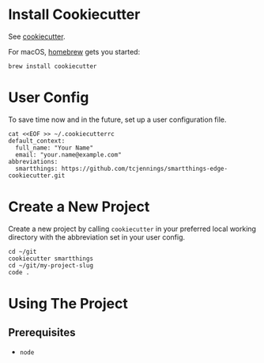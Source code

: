 # Install Cookiecutter

See [cookiecutter]().

For macOS, [homebrew]() gets you started:

```
brew install cookiecutter
```

# User Config

To save time now and in the future, set up a user configuration file.

```
cat <<EOF >> ~/.cookiecutterrc
default_context:
  full_name: "Your Name"
  email: "your.name@example.com"
abbreviations:
  smartthings: https://github.com/tcjennings/smartthings-edge-cookiecutter.git
```

# Create a New Project

Create a new project by calling `cookiecutter` in your preferred local working directory with the abbreviation set in your user config.

```
cd ~/git
cookiecutter smartthings
cd ~/git/my-project-slug
code .
```

# Using The Project

## Prerequisites

- `node`
